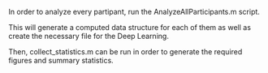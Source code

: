 In order to analyze every partipant, run the AnalyzeAllParticipants.m script.

This will generate a computed data structure for each of them as well as create the necessary file for the Deep Learning.

Then, collect_statistics.m can be run in order to generate the required figures and summary statistics. 
